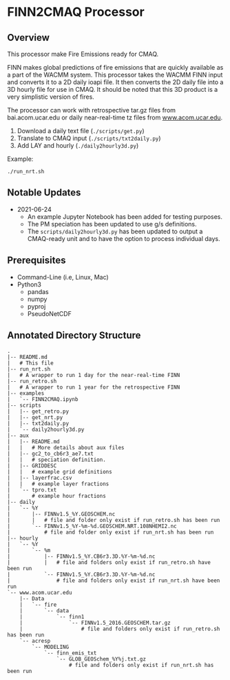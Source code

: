 FINN2CMAQ Processor
===================

Overview
--------

This processor make Fire Emissions ready for CMAQ.

FINN makes global predictions of fire emissions that are quickly available
as a part of the WACMM system. This processor takes the WACMM FINN input
and converts it to a 2D daily ioapi file. It then converts the 2D daily file
into a 3D hourly file for use in CMAQ. It should be noted that this 3D product
is a very simplistic version of fires.

The processor can work with retrospective tar.gz files from bai.acom.ucar.edu
or daily near-real-time tz files from www.acom.ucar.edu.

1. Download a daily text file (`./scripts/get.py`)
2. Translate to CMAQ input (`./scripts/txt2daily.py`)
3. Add LAY and hourly (`./daily2hourly3d.py`)

Example:

```
./run_nrt.sh
```

Notable Updates
---------------

* 2021-06-24
  * An example Jupyter Notebook has been added for testing purposes.
  * The PM speciation has been updated to use g/s definitions.
  * The `scripts/daily2hourly3d.py` has been updated to output a CMAQ-ready unit and to have the option to process individual days.


Prerequisites
-------------

- Command-Line (i.e, Linux, Mac)
- Python3
  - pandas
  - numpy
  - pyproj
  - PseudoNetCDF

Annotated Directory Structure
-----------------------------

```
.
|-- README.md
|   # This file
|-- run_nrt.sh
|   # A wrapper to run 1 day for the near-real-time FINN
|-- run_retro.sh
|   # A wrapper to run 1 year for the retrospective FINN
|-- examples
|   `-- FINN2CMAQ.ipynb
|-- scripts
|   |-- get_retro.py
|   |-- get_nrt.py
|   |-- txt2daily.py
|   `-- daily2hourly3d.py
|-- aux
|   |-- README.md
|   |   # More details about aux files
|   |-- gc2_to_cb6r3_ae7.txt
|   |   # speciation definition.
|   |-- GRIDDESC
|   |   # example grid definitions
|   |-- layerfrac.csv
|   |   # example layer fractions
|   `-- tpro.txt
|       # example hour fractions
|-- daily
|   `-- %Y
|       |-- FINNv1.5_%Y.GEOSCHEM.nc
|       |   # file and folder only exist if run_retro.sh has been run
|       `-- FINNv1.5_%Y-%m-%d.GEOSCHEM.NRT.108NHEMI2.nc
|           # file and folder only exist if run_nrt.sh has been run
|-- hourly
|   `-- %Y
|       `-- %m
|           |-- FINNv1.5_%Y.CB6r3.3D.%Y-%m-%d.nc
|           |   # file and folders only exist if run_retro.sh have been run
|           `-- FINNv1.5_%Y.CB6r3.3D.%Y-%m-%d.nc
|               # file and folders only exist if run_nrt.sh have been run
`-- www.acom.ucar.edu
    |-- Data
    |   `-- fire
    |       `-- data
    |           `-- finn1
    |               `-- FINNv1.5_2016.GEOSCHEM.tar.gz
    |                   # file and folders only exist if run_retro.sh has been run
    `-- acresp
        `-- MODELING
            `-- finn_emis_txt
                `-- GLOB_GEOSchem_%Y%j.txt.gz
                    # file and folders only exist if run_nrt.sh has been run
```
